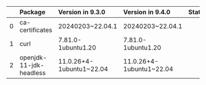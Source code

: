 <!-- markdown-link-check-disable -->

|    | Package                 | Version in 9.3.0         | Version in 9.4.0         | Status   |
|---:|:------------------------|:-------------------------|:-------------------------|:---------|
|  0 | ca-certificates         | 20240203~22.04.1         | 20240203~22.04.1         |          |
|  1 | curl                    | 7.81.0-1ubuntu1.20       | 7.81.0-1ubuntu1.20       |          |
|  2 | openjdk-11-jdk-headless | 11.0.26+4-1ubuntu1~22.04 | 11.0.26+4-1ubuntu1~22.04 |          |